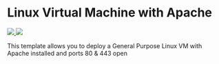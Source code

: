 # Linux Virtual Machine with Apache

<a href="https://portal.azure.com/#create/Microsoft.Template/uri/https%3A%2F%2Fraw.githubusercontent.com%2Fans-cloud%2Fazure_service_catalogue%2Fmaster%2Fvm-linux-apache%2FazureDeploy.json" target="_blank">
    <img src="http://azuredeploy.net/deploybutton.png"/>
</a>
<a href="http://armviz.io/#/?load=https%3A%2F%2Fraw.githubusercontent.com%2Fans-cloud%2Fazure_service_catalogue%2Fmaster%2Fvm-linux-apache%2FazureDeploy.json" target="_blank">
    <img src="http://armviz.io/visualizebutton.png"/>
</a>

This template allows you to deploy a General Purpose Linux VM with Apache installed and ports 80 & 443 open